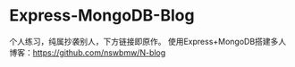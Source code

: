 # Express-MongoDB-Blog
个人练习，纯属抄袭别人，下方链接即原作。
使用Express+MongoDB搭建多人博客：https://github.com/nswbmw/N-blog
